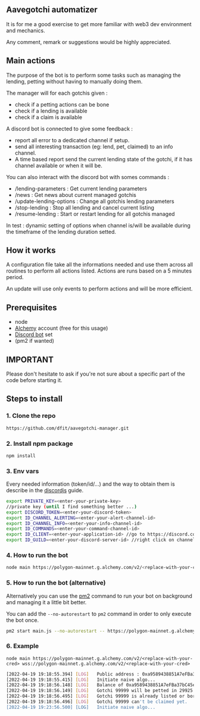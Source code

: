 ## Aavegotchi automatizer

It is for me a good exercise to get more familiar with web3 dev environment and mechanics.

Any comment, remark or suggestions would be highly appreciated.

## Main actions

The purpose of the bot is to perform some tasks such as managing the lending, petting without having to manually doing them.

The manager will for each gotchis given :
* check if a petting actions can be bone
* check if a lending is available
* check if a claim is available

A discord bot is connected to give some feedback :
* report all error to a dedicated channel if setup.
* send all interesting transaction (eg: lend, pet, claimed) to an info channel.
* A time based report send the current lending state of the gotchi, if it has channel available or when it will be.

You can also interact with the discord bot with somes commands : 
* /lending-parameters : Get current lending parameters 
* /news : Get news about current managed gotchis 
* /update-lending-options : Change all gotchis lending parameters 
* /stop-lending : Stop all lending and cancel current listing 
* /resume-lending : Start or restart lending for all gotchis managed

In test : dynamic setting of options when channel is/will be available during the timeframe of the lending duration setted.


## How it works ##

A configuration file take all the informations needed and use them across all routines to perform all actions listed.
Actions are runs based on a 5 minutes period.

An update will use only events to perform actions and will be more efficient.

## Prerequisites

* node
* [Alchemy](https://dashboard.alchemyapi.io/) account (free for this usage)
* [Discord bot](https://discordjs.guide/preparations/setting-up-a-bot-application.html#creating-your-bot) set
* (pm2 if wanted)


## IMPORTANT ##
Please don't hesitate to ask if you're not sure about a specific part of the code before starting it.

## Steps to install

### 1. Clone the repo

```bash 
https://github.com/dfit/aavegotchi-manager.git
```

### 2. Install npm package

```bash 
npm install
```

### 3. Env vars

Every needed information (token/id/...) and the way to obtain them is describe in the [discordjs](https://discordjs.guide/#before-you-begin) guide.
```bash 
export PRIVATE_KEY=<enter-your-private-key> 
//private key (until I find something better ...)
export DISCORD_TOKEN=<enter-your-discord-token>
export ID_CHANNEL_ALERTING=<enter-your-alert-channel-id>
export ID_CHANNEL_INFO=<enter-your-info-channel-id>
export ID_COMMANDS=<enter-your-command-channel-id>
export ID_CLIENT=<enter-your-application-id> //go to https://discord.com/developers/applications/me and find "application id" and copy it
export ID_GUILD=<enter-your-discord-server-id> //right click on channel and select "copy id"
```

### 4. How to run the bot
```bash
node main https://polygon-mainnet.g.alchemy.com/v2/<replace-with-your-cred> wss://polygon-mainnet.g.alchemy.com/v2/<replace-with-your-cred>
```

### 5. How to run the bot (alternative)

Alternatively you can use the [pm2](https://pm2.keymetrics.io/docs/usage/quick-start/) command to run your bot on background and managing it a little bit better.

You can add the `--no-autorestart` to `pm2` command in order to only execute the bot once.

```bash
pm2 start main.js --no-autorestart -- https://polygon-mainnet.g.alchemy.com/v2/<replace-with-your-cred> wss://polygon-mainnet.g.alchemy.com/v2/<replace-with-your-cred>
```

### 6. Example

`node main https://polygon-mainnet.g.alchemy.com/v2/<replace-with-your-cred> wss://polygon-mainnet.g.alchemy.com/v2/<replace-with-your-cred>`
```bash
[2022-04-19 19:18:55.394] [LOG]   Public address : 0xa9589438851A7eFBa37bC45ebE2be558c4bA3055
[2022-04-19 19:18:55.415] [LOG]   Initiate naive algo...
[2022-04-19 19:18:56.148] [LOG]   Balance of 0xa9589438851A7eFBa37bC45ebE2be558c4bA3055 : 0 GHST
[2022-04-19 19:18:56.149] [LOG]   Gotchi 99999 will be petted in 29925.851 seconds.
[2022-04-19 19:18:56.495] [LOG]   Gotchi 99999 is already listed or borrowed by 0xA6AeA7b5f826E97c5e54407ba795579CAB0708a8.
[2022-04-19 19:18:56.496] [LOG]   Gotchi 99999 can't be claimed yet.
[2022-04-19 19:23:56.500] [LOG]   Initiate naive algo...
```

